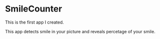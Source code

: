 # SmileCounter
This is the first app I created.

This app detects smile in your picture and reveals percetage of your smile.

